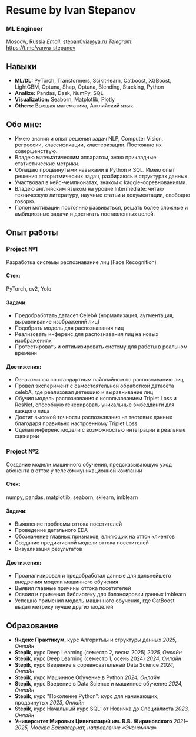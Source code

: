 # Resume by Ivan Stepanov
### ML Engineer
Moscow, Russia
*Email*: stepan0via@ya.ru 
*Telegram*: https://t.me/vanya_stepanov

## Навыки
- **ML/DL:** PyTorch, Transformers, Scikit-learn, Catboost, XGBoost, LightGBM, Optuna, Shap, Optuna, Blending, Stacking, Python
- **Analize:** Pandas, Dask, NumPy, SQL 
- **Visualization:** Seaborn, Matplotlib, Plotly
- **Others:** Высшая математика, Английский язык

## Обо мне:
- Имею знания и опыт решения задач NLP, Computer Vision, регрессии, классификации, кластеризации. Постоянно их совершенствую.
- Владею математическим аппаратом, знаю прикладные статистические метрики.
- Обладаю продвинутыми навыками в Python и SQL. Имею опыт решения алгоритмических задач, разбираюсь в структурах данных. 
- Участвовал в кейс-чемпионатах, знаком с kaggle-соревнованиями.
- Владею английским языком на уровне Intermediate: читаю техническую литературу, научные статьи и документации, свободно говорю. 
- Полон мотивации постоянно развиваться, решать более сложные и амбициозные задачи и достигать поставленных целей.
  
## Опыт работы
### Project №1
Разработка системы распознавание лиц (Face Recognition)
#### Стек:
PyTorch, cv2, Yolo
#### Задачи:
- Предобработать датасет CelebA (нормализация, аугментация, выравнивание изображений лиц)
- Подобрать модель для распознавания лиц
- Реализовать инференс для распознавания лиц на новых изображениях
- Протестировать и оптимизировать систему для работы в реальном времени
#### Достижения:
- Ознакомился со стандартным пайплайном по распознаванию лиц
- Провел эксперимент с самостоятельной обработкой датасета celebA, где реализовал детекцию и выравнивание лиц
- Обучил модель распознавания с использованием Triplet Loss и ResNet, способную генерировать уникальные эмбеддинги для каждого лица
- Достиг высокой точности распознавания на тестовых данных благодаря правильно настроенному Triplet Loss
- Сделал инференс модели с возможностью интеграции в реальные сценарии 
 
### Project №2
Создание модели машинного обучения, предсказывающую уход абонента в отток у телекоммуникационной компании
#### Стек:
numpy, pandas, matplotlib, seaborn, sklearn, imblearn 
#### Задачи:
- Выявление проблемы оттока посетителей
- Проведение детального EDA
- Обозначение главных признаков, влияющих на отток клиентов
- Создание предиктивной модели оттока посетителей
- Визуализация результатов
#### Достижения:
- Проанализировал и предобработал данные для дальнейшего внедрения   модели машинного обучения
- Выявил главные причины оттока посетителей
- Освоил и применил библиотеку для балансировки данных imblearn
- Успешно применил модель машинного обучения, где CatBoost выдал метрику лучше других моделей

## Образование
- **Яндекс Практикум**, курс Алгоритмы и структуры данных
*2025, Онлайн*
- **Stepik**, курс Deep Learning (семестр 2, весна 2025)
*2025, Онлайн*
- **Stepik**, курс Deep Learning (семестр 1, осень 2024)
*2024, Онлайн*
- **Stepik**, курс Введение в соревновательный Data Science
*2024, Онлайн*
- **Stepik**, курс Машинное Обучение в Python 
*2024, Онлайн*
- **Stepik**, курс Введение в Data Science и машинное обучение
*2024, Онлайн*
- **Stepik**, курс "Поколение Python": курс для начинающих, продвинутых
*2023, Онлайн*
- **Stepik**, курс Начальный курс SQL: от Новичка до Специалиста
*2023, Онлайн*
- **Университет Мировых Цивилизаций им. В.В. Жириновского**
*2021–2025, Москва*
*Бакалавриат, направление «Экономика»*


